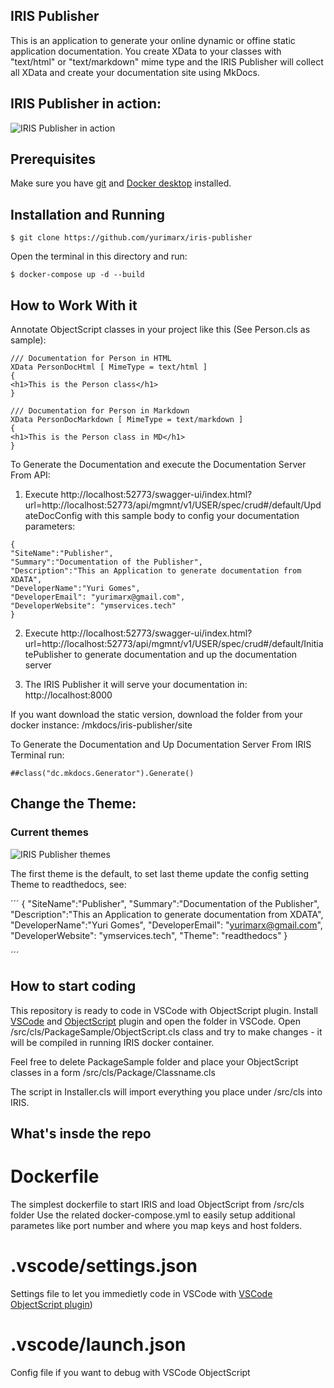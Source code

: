 ## IRIS Publisher
This is an application to generate your online dynamic or offine static application documentation. You create XData to your classes with "text/html" or "text/markdown" mime type and the IRIS Publisher will collect all XData and create your documentation site using MkDocs. 

## IRIS Publisher in action:
<img src="https://github.com/yurimarx/iris-publisher/raw/master/IRISPublisher.gif" alt="IRIS Publisher in action">

## Prerequisites
Make sure you have [git](https://git-scm.com/book/en/v2/Getting-Started-Installing-Git) and [Docker desktop](https://www.docker.com/products/docker-desktop) installed.

## Installation and Running

```
$ git clone https://github.com/yurimarx/iris-publisher
```

Open the terminal in this directory and run:

```
$ docker-compose up -d --build
```


## How to Work With it

Annotate ObjectScript classes in your project like this (See Person.cls as sample):

```
/// Documentation for Person in HTML
XData PersonDocHtml [ MimeType = text/html ]
{
<h1>This is the Person class</h1>
}

/// Documentation for Person in Markdown
XData PersonDocMarkdown [ MimeType = text/markdown ]
{
<h1>This is the Person class in MD</h1>
}
```
To Generate the Documentation and execute the Documentation Server From API:

1. Execute http://localhost:52773/swagger-ui/index.html?url=http://localhost:52773/api/mgmnt/v1/USER/spec/crud#/default/UpdateDocConfig with this sample body to config your documentation parameters:

```
{
"SiteName":"Publisher",
"Summary":"Documentation of the Publisher",
"Description":"This an Application to generate documentation from XDATA",
"DeveloperName":"Yuri Gomes",
"DeveloperEmail": "yurimarx@gmail.com",
"DeveloperWebsite": "ymservices.tech"
}

```
2. Execute http://localhost:52773/swagger-ui/index.html?url=http://localhost:52773/api/mgmnt/v1/USER/spec/crud#/default/InitiatePublisher to generate documentation and up the documentation server 


3. The IRIS Publisher it will serve your documentation in: http://localhost:8000

If you want download the static version, download the folder from your docker instance: /mkdocs/iris-publisher/site

To Generate the Documentation and Up Documentation Server From IRIS Terminal run: 

```
##class("dc.mkdocs.Generator").Generate()
```

## Change the Theme:

### Current themes
<img src="https://github.com/yurimarx/iris-publisher/raw/master/themes.gif" alt="IRIS Publisher themes">

The first theme is the default, to set last theme update the config setting Theme to readthedocs, see:

´´´
{
"SiteName":"Publisher",
"Summary":"Documentation of the Publisher",
"Description":"This an Application to generate documentation from XDATA",
"DeveloperName":"Yuri Gomes",
"DeveloperEmail": "yurimarx@gmail.com",
"DeveloperWebsite": "ymservices.tech",
"Theme": "readthedocs"
}

´´´

## How to start coding
This repository is ready to code in VSCode with ObjectScript plugin.
Install [VSCode](https://code.visualstudio.com/) and [ObjectScript](https://marketplace.visualstudio.com/items?itemName=daimor.vscode-objectscript) plugin and open the folder in VSCode.
Open /src/cls/PackageSample/ObjectScript.cls class and try to make changes - it will be compiled in running IRIS docker container.

Feel free to delete PackageSample folder and place your ObjectScript classes in a form
/src/cls/Package/Classname.cls

The script in Installer.cls will import everything you place under /src/cls into IRIS.

## What's insde the repo

# Dockerfile

The simplest dockerfile to start IRIS and load ObjectScript from /src/cls folder
Use the related docker-compose.yml to easily setup additional parametes like port number and where you map keys and host folders.

# .vscode/settings.json

Settings file to let you immedietly code in VSCode with [VSCode ObjectScript plugin](https://marketplace.visualstudio.com/items?itemName=daimor.vscode-objectscript))

# .vscode/launch.json
Config file if you want to debug with VSCode ObjectScript
